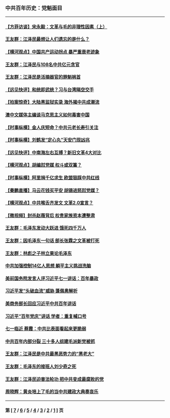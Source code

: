 ### 中共百年历史：党魁面目
---
#### [【方菲访谈】宋永毅：文革与毛的非理性因素（上）](../../pages/nf1176107/n13469956.md?01080430) 
#### [王友群：江泽民最想让人们遗忘的是什么？](../../pages/nf1176107/n13408949.md?01080430) 
#### [【横河观点】中国共产运动拐点 暴严重衰老迹象](../../pages/nf1176107/n13388333.md?01080430) 
#### [王友群：江泽民与108名中共亿元贪官](../../pages/nf1176107/n13352358.md?01080430) 
#### [王友群：江泽民是活摘器官的罪魁祸首](../../pages/nf1176107/n13336903.md?01080430) 
#### [【远见快评】和统即武统？习与台湾隔空交手](../../pages/nf1176107/n13297739.md?01080430) 
#### [【拍案惊奇】大陆黑监狱实录 海外揭中共成潮流](../../pages/nf1176107/n13288853.md?01080430) 
#### [澳中文媒体主编谈马克思主义如何毒害中国](../../pages/nf1176107/n13257387.md?01080430) 
#### [【时事纵横】金人庆短命？中共元老长寿引关注](../../pages/nf1176107/n13217934.md?01080430) 
#### [【时事纵横】刘鹤发“定心丸”天安门现凶兆](../../pages/nf1176107/n13215416.md?01080430) 
#### [【远见快评】中南海左右互搏？新旧文革4大对比](../../pages/nf1176107/n13214745.md?01080430) 
#### [【横河观点】胡编怼党媒 权斗或双簧？](../../pages/nf1176107/n13210864.md?01080430) 
#### [【时事纵横】阿里捐千亿求生 欧盟狠踩中共红线](../../pages/nf1176107/n13206431.md?01080430) 
#### [【秦鹏直播】马云花钱买平安 胡锡进怒怼党媒？](../../pages/nf1176107/n13206392.md?01080430) 
#### [【横河观点】中共喉舌齐发文 文革2.0宣言？](../../pages/nf1176107/n13201248.md?01080430) 
#### [【微视频】封杀赵薇背后 权贵家族资本遭整肃](../../pages/nf1176107/n13197798.md?01080430) 
#### [王友群：毛泽东发动大跃进 饿死四千万人](../../pages/nf1176107/n13177158.md?01080430) 
#### [王友群：因毛泽东一句话 部长张霖之文革被打死](../../pages/nf1176107/n13161711.md?01080430) 
#### [王友群：林彪之子林立果论毛泽东](../../pages/nf1176107/n13128622.md?01080430) 
#### [中共加强控制14亿人思想 躺平主义挑战洗脑](../../pages/nf1176107/n13094299.md?01080430) 
#### [美前国务院发言人评习近平七一讲话：百年暴政](../../pages/nf1176107/n13066986.md?01080430) 
#### [习近平发“头破血流”威胁 蓬佩奥解析](../../pages/nf1176107/n13063604.md?01080430) 
#### [美商务部长回应习近平中共百年讲话](../../pages/nf1176107/n13062903.md?01080430) 
#### [习近平“百年党庆”讲话 学者：重复喊口号](../../pages/nf1176107/n13061411.md?01080430) 
#### [七一临近 蔡霞：中共比表面看起来更脆弱](../../pages/nf1176107/n13056418.md?01080430) 
#### [中共百年内部分裂 三十多人组建毛派新党被抓](../../pages/nf1176107/n13044023.md?01080430) 
#### [王友群：江泽民是中共最黑恶势力的“黑老大”](../../pages/nf1176107/n13022180.md?01080430) 
#### [王友群：毛泽东的接班人刘少奇之死](../../pages/nf1176107/n12991772.md?01080430) 
#### [王友群：江泽民迫害法轮功 把中共变成最腐败的党](../../pages/nf1176107/n12947347.md?01080430) 
#### [周晓辉：黄炎培上了毛的当中共建政大典奏哀乐](../../pages/nf1176107/n12942780.md?01080430) 

---
#### 第 [ [7](./7.md?01080430) / [6](./6.md?01080430) / [5](./5.md?01080430) / [4](./4.md?01080430) / [3](./3.md?01080430) / [2](./2.md?01080430) / [1](./1.md?01080430) ] 页
